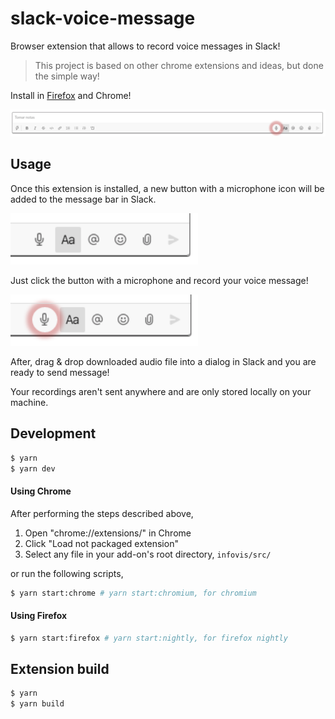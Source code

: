 # slack-voice-message

Browser extension that allows to record voice messages in Slack!

> This project is based on other chrome extensions and ideas, but done the simple way!

Install in [Firefox](https://addons.mozilla.org/es/firefox/addon/voice-messages-for-slack/) and Chrome!

<img src="./assets/example.png">

## Usage

Once this extension is installed, a new button with a microphone icon will be added to the message bar in Slack.

<img src="./assets/button.png" width="300">

Just click the button with a microphone and record your voice message!

<img src="./assets/recording.png" width="300">

After, drag & drop downloaded audio file into a dialog in Slack and you are ready to send message!

Your recordings aren't sent anywhere and are only stored locally on your machine.

## Development

```sh
$ yarn
$ yarn dev
```

#### Using Chrome

After performing the steps described above,

1.  Open "chrome://extensions/" in Chrome
2.  Click "Load not packaged extension"
3.  Select any file in your add-on's root directory, `infovis/src/`

or run the following scripts,

```sh
$ yarn start:chrome # yarn start:chromium, for chromium
```

#### Using Firefox

```sh
$ yarn start:firefox # yarn start:nightly, for firefox nightly
```

## Extension build

```sh
$ yarn
$ yarn build
```
